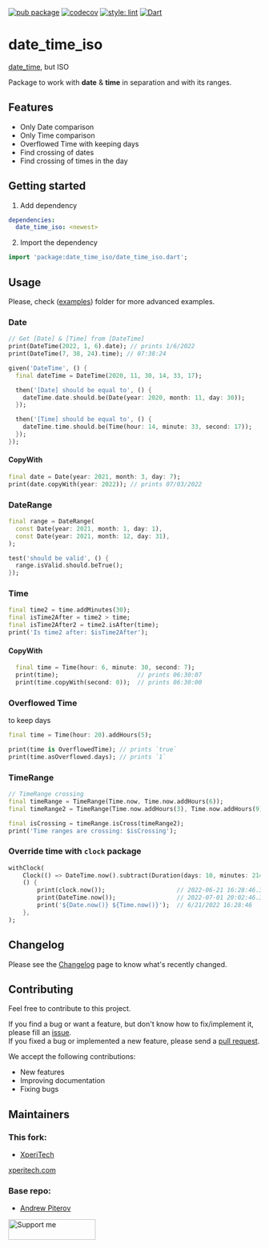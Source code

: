 [![pub package](https://img.shields.io/pub/v/date_time.svg?label=date_time&color=blue)](https://pub.dev/packages/date_time_iso)
[![codecov](https://codecov.io/gh/XperiTech/date_time_iso/branch/dev/graph/badge.svg?token=36Q2MEZIWM)](https://codecov.io/gh/AndrewPiterov/date_time)
[![style: lint](https://img.shields.io/badge/style-lint-4BC0F5.svg)](https://pub.dev/packages/lint)
[![Dart](https://github.com/XperiTech/date_time_iso/actions/workflows/dart.yaml/badge.svg)](https://github.com/XperiTech/date_time_iso/actions/workflows/dart.yaml)

# date_time_iso

[date_time](https://github.com/AndrewPiterov/date_time), but ISO

Package to work with **date** & **time** in separation and with its ranges.

## Features

* Only Date comparison
* Only Time comparison
* Overflowed Time with keeping days
* Find crossing of dates
* Find crossing of times in the day

## Getting started

1. Add dependency

```yml
dependencies:
  date_time_iso: <newest>
```

2. Import the dependency

```dart
import 'package:date_time_iso/date_time_iso.dart';
```

## Usage

Please, check ([examples](./example/dates.dart)) folder for more advanced examples.

### Date

```dart
// Get [Date] & [Time] from [DateTime]
print(DateTime(2022, 1, 6).date); // prints 1/6/2022
print(DateTime(7, 38, 24).time); // 07:38:24
```

```dart
given('DateTime', () {
  final dateTime = DateTime(2020, 11, 30, 14, 33, 17);

  then('[Date] should be equal to', () {
    dateTime.date.should.be(Date(year: 2020, month: 11, day: 30));
  });

  then('[Time] should be equal to', () {
    dateTime.time.should.be(Time(hour: 14, minute: 33, second: 17));
  });
});
```

#### CopyWith

```dart
final date = Date(year: 2021, month: 3, day: 7);
print(date.copyWith(year: 2022)); // prints 07/03/2022
```

### DateRange

```dart
final range = DateRange(
  const Date(year: 2021, month: 1, day: 1),
  const Date(year: 2021, month: 12, day: 31),
);

test('should be valid', () {
  range.isValid.should.beTrue();
});
```

### Time

```dart
final time2 = time.addMinutes(30);
final isTime2After = time2 > time;
final isTime2After2 = time2.isAfter(time);
print('Is time2 after: $isTime2After');
```

#### CopyWith

```dart
  final time = Time(hour: 6, minute: 30, second: 7);
  print(time);                      // prints 06:30:07
  print(time.copyWith(second: 0));  // prints 06:30:00
```

### Overflowed Time

to keep days

```dart
final time = Time(hour: 20).addHours(5);

print(time is OverflowedTime); // prints `true`
print(time.asOverflowed.days); // prints `1`

```

### TimeRange

```dart
// TimeRange crossing
final timeRange = TimeRange(Time.now, Time.now.addHours(6));
final timeRange2 = TimeRange(Time.now.addHours(3), Time.now.addHours(9));

final isCrossing = timeRange.isCross(timeRange2);
print('Time ranges are crossing: $isCrossing');
```

### Override time with `clock` package

```dart
withClock(
    Clock(() => DateTime.now().subtract(Duration(days: 10, minutes: 214))),
    () {
        print(clock.now());                    // 2022-06-21 16:28:46.366887
        print(DateTime.now());                 // 2022-07-01 20:02:46.367579    
        print('${Date.now()} ${Time.now()}');  // 6/21/2022 16:28:46                  
    },
);
```

## Changelog

Please see the [Changelog](CHANGELOG.md) page to know what's recently changed.

## Contributing

Feel free to contribute to this project.

If you find a bug or want a feature, but don't know how to fix/implement it, please fill an [issue](https://github.com/AndrewPiterov/date_time/issues/new).\
If you fixed a bug or implemented a new feature, please send a [pull request](https://github.com/AndrewPiterov/date_time/pulls).

We accept the following contributions:

* New features
* Improving documentation
* Fixing bugs

## Maintainers

### This fork:
* [XperiTech](mailto:karol@xperitech.com?subject=[GitHub]%20Source%20Dart%20date_time_iso)

[xperitech.com](https://www.xperitech.com)

### Base repo:
* [Andrew Piterov](mailto:contact@andrewpiterov.com?subject=[GitHub]%20Source%20Dart%20date_time)

<a href="https://www.buymeacoffee.com/devcraft.ninja" target="_blank"><img src="https://cdn.buymeacoffee.com/buttons/default-orange.png" alt="Support me" height="41" width="174"></a>
